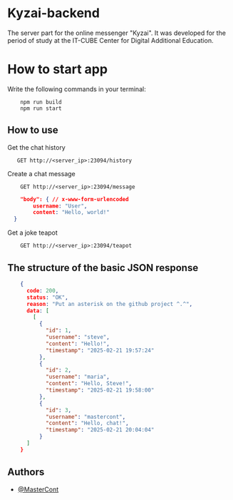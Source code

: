 # Kyzai-backend
The server part for the online messenger "Kyzai". It was developed for the period of study at the IT-CUBE Center for Digital Additional Education.

# How to start app
Write the following commands in your terminal:
```shell
    npm run build
    npm run start
```

## How to use
Get the chat history
```http request 
   GET http://<server_ip>:23094/history
```
Create a chat message
```http request
    GET http://<server_ip>:23094/message
```
```json
    "body": { // x-www-form-urlencoded
        username: "User",
        content: "Hello, world!"
  }
```

Get a joke teapot
```http request
    GET http://<server_ip>:23094/teapot
```

## The structure of the basic JSON response
```json
    {
      code: 200,
      status: "OK",
      reason: "Put an asterisk on the github project ^.^",
      data: [
        [
          {
            "id": 1,
            "username": "steve",
            "content": "Hello!",
            "timestamp": "2025-02-21 19:57:24"
          },
          {
            "id": 2,
            "username": "maria",
            "content": "Hello, Steve!",
            "timestamp": "2025-02-21 19:58:00"
          },
          {
            "id": 3,
            "username": "mastercont",
            "content": "Hello, chat!",
            "timestamp": "2025-02-21 20:04:04"
          }
      ]
    }
```

## Authors
- [@MasterCont](https://www.github.com/MasterCont)